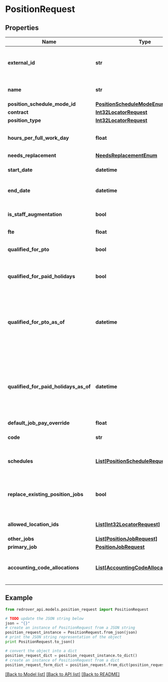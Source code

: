 # PositionRequest


## Properties

Name | Type | Description | Notes
------------ | ------------- | ------------- | -------------
**external_id** | **str** | The external Id of SchoolYear (alpha-numeric) | [optional] 
**name** | **str** | The Position&#39;s name | [optional] 
**position_schedule_mode_id** | [**PositionScheduleModeEnum**](PositionScheduleModeEnum.md) |  | [optional] 
**contract** | [**Int32LocatorRequest**](Int32LocatorRequest.md) |  | 
**position_type** | [**Int32LocatorRequest**](Int32LocatorRequest.md) |  | 
**hours_per_full_work_day** | **float** | Amount of hours per a full workday (hours) | [optional] 
**needs_replacement** | [**NeedsReplacementEnum**](NeedsReplacementEnum.md) |  | [optional] 
**start_date** | **datetime** | The StartDate of the Position | [optional] 
**end_date** | **datetime** | The EndDate of the Position | [optional] 
**is_staff_augmentation** | **bool** | Is the Position for staff augmentation | [optional] [readonly] 
**fte** | **float** |  | [optional] 
**qualified_for_pto** | **bool** | Is the Position qualified for paid time off | [optional] 
**qualified_for_paid_holidays** | **bool** | Is the Position qualified for holidays | [optional] 
**qualified_for_pto_as_of** | **datetime** | The effective date that the Position qualifies for paid time off (If not included, the default is that it is always qualified) | [optional] 
**qualified_for_paid_holidays_as_of** | **datetime** | The effective date that the Position qualifies for holidays (If not included, the default is that it is always qualified) | [optional] 
**default_job_pay_override** | **float** |  | [optional] 
**code** | **str** | The &#39;Code&#39; for the Position. | [optional] 
**schedules** | [**List[PositionScheduleRequest]**](PositionScheduleRequest.md) | The Schedules for the Position | 
**replace_existing_position_jobs** | **bool** | If existing Position Jobs are to be replaced. (Default is true) | [optional] 
**allowed_location_ids** | [**List[Int32LocatorRequest]**](Int32LocatorRequest.md) | Locations the Position is granted | [optional] 
**other_jobs** | [**List[PositionJobRequest]**](PositionJobRequest.md) | Other Jobs | [optional] 
**primary_job** | [**PositionJobRequest**](PositionJobRequest.md) |  | [optional] 
**accounting_code_allocations** | [**List[AccountingCodeAllocationRequest]**](AccountingCodeAllocationRequest.md) | The Accounting Code Allocation for this position | [optional] 

## Example

```python
from redrover_api.models.position_request import PositionRequest

# TODO update the JSON string below
json = "{}"
# create an instance of PositionRequest from a JSON string
position_request_instance = PositionRequest.from_json(json)
# print the JSON string representation of the object
print PositionRequest.to_json()

# convert the object into a dict
position_request_dict = position_request_instance.to_dict()
# create an instance of PositionRequest from a dict
position_request_form_dict = position_request.from_dict(position_request_dict)
```
[[Back to Model list]](../README.md#documentation-for-models) [[Back to API list]](../README.md#documentation-for-api-endpoints) [[Back to README]](../README.md)


